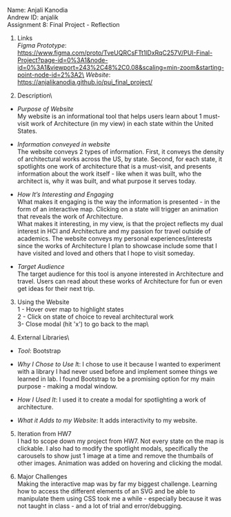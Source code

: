 Name: Anjali Kanodia\
Andrew ID: anjalik\
Assignment 8: Final Project - Reflection


1. Links\
*Figma Prototype*: https://www.figma.com/proto/TveUQRCsFTt1lDxRqC257V/PUI-Final-Project?page-id=0%3A1&node-id=0%3A1&viewport=243%2C48%2C0.08&scaling=min-zoom&starting-point-node-id=2%3A2\
*Website*: https://anjalikanodia.github.io/pui_final_project/


2. Description\
- *Purpose of Website*\
My website is an informational tool that helps users learn about 1 must-visit work of Architecture (in my view) in each state within the United States. 

- *Information conveyed in website*\
The website conveys 2 types of information. First, it conveys the density of architectural works across the US, by state. Second, for each state, it spotlights one work of architecture that is a must-visit, and presents information about the work itself - like when it was built, who the architect is, why it was built, and what purpose it serves today.

- *How It’s Interesting and Engaging*\
What makes it engaging is the way the information is presented - in the form of an interactive map. Clicking on a state will trigger an animation that reveals the work of Architecture.\
What makes it interesting, in my view, is that the project reflects my dual interest in HCI and Architecture and my passion for travel outside of academics. The website conveys my personal experiences/interests since the works of Architecture I plan to showcase include some that I have visited and loved and others that I hope to visit someday.

- *Target Audience*\
The target audience for this tool is anyone interested in Architecture and travel. Users can read about these works of Architecture for fun or even get ideas for their next trip.


3. Using the Website\
1 - Hover over map to highlight states\
2 - Click on state of choice to reveal architectural work\
3- Close modal (hit 'x') to go back to the map\

4. External Libraries\
- *Tool*: Bootstrap

- *Why I Chose to Use I*t: I chose to use it because I wanted to experiment with a library I had never used before and implement somee things we learned in lab. I found Bootstrap to be a promising option for my main purpose - making a modal window.

- *How I Used It*: I used it to create a modal for spotlighting a work of architecture.

- *What it Adds to my Website*: It adds interactivity to my website.

5. Iteration from HW7\
I had to scope down my project from HW7. Not every state on the map is clickable. I also had to modify the spotlight modals, specifically the carousels to show just 1 image at a time and remove the thumbails of other images.
Animation was added on hovering and clicking the modal.

6. Major Challenges\
Making the interactive map was by far my biggest challenge. Learning how to access the different elements of an SVG and be able to manipulate them using CSS took me a while - especially because it was not taught in class - and a lot of trial and error/debugging.

